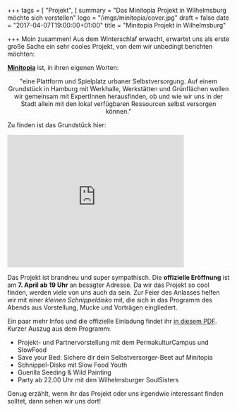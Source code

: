 +++
tags = [
  "Projekt",
]
summary = "Das Minitopia Projekt in Wilhelmsburg möchte sich vorstellen"
logo = "/imgs/minitopia/cover.jpg"
draft = false
date = "2017-04-07T19:00:00+01:00"
title = "Minitopia Projekt in Wilhelmsburg"

+++
Moin zusammen! Aus dem Winterschlaf erwacht, erwartet uns als erste große Sache ein sehr cooles Projekt, von dem wir unbedingt berichten möchten:

[**Minitopia**](http://minitopia.hamburg/) ist, in ihren eigenen Worten: <center>"eine Plattform und Spielplatz urbaner Selbstversorgung. Auf einem Grundstück in Hamburg mit Werkhalle, Werkstätten und Grünflächen wollen wir gemeinsam mit ExpertInnen herausfinden, ob und wie wir uns in der Stadt allein mit den lokal verfügbaren Ressourcen selbst versorgen können."</center>

Zu finden ist das Grundstück hier:

<iframe src="https://www.google.com/maps/embed?pb=!1m18!1m12!1m3!1d2374.196989955002!2d9.99020131584359!3d53.48280998000782!2m3!1f0!2f0!3f0!3m2!1i1024!2i768!4f13.1!3m3!1m2!1s0x47b191dac444aeb1%3A0x2d6cf3bcf357861c!2sGeorg-Wilhelm-Stra%C3%9Fe+322%2C+21107+Hamburg!5e0!3m2!1sen!2sde!4v1489686707785" width="400" height="300" frameborder="0" style="border:0" allowfullscreen></iframe>

Das Projekt ist brandneu und super sympathisch. Die **offizielle Eröffnung** ist am **7. April ab 19 Uhr** an besagter Adresse. Da wir das Projekt so cool finden, werden viele von uns auch da sein. Zur Feier des Anlasses helfen wir mit einer *kleinen Schnippeldisko* mit, die sich in das Programm des Abends aus Vorstellung, Mucke und Vorträgen eingliedert.

Ein paar mehr Infos und die offizielle Einladung findet ihr [in diesem PDF](/pdf/Einladung_Minitopia.pdf). Kurzer Auszug aus dem Programm:

- Projekt- und Partnervorstellung mit dem PermakulturCampus und SlowFood
- Save your Bed: Sichere dir dein Selbstversorger-Beet auf Minitopia
- Schnippel-Disko mit Slow Food Youth
- Guerilla Seeding & Wild Painting
- Party ab 22.00 Uhr mit den Wilhelmsburger SoulSisters

Genug erzählt, wenn ihr das Projekt oder uns irgendwie interessant finden solltet, dann sehen wir uns dort!
